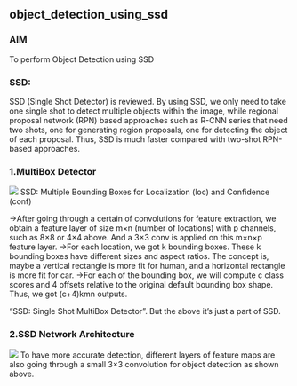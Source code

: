 ## object_detection_using_ssd

### AIM
To perform Object Detection using SSD 

### SSD:

SSD (Single Shot Detector) is reviewed. By using SSD, we only need to take one single shot to detect multiple objects within the image, while regional proposal network (RPN) based approaches such as R-CNN series that need two shots, one for generating region proposals, one for detecting the object of each proposal. Thus, SSD is much faster compared with two-shot RPN-based approaches.

### 1.MultiBox Detector
<img src="img1.png">
SSD: Multiple Bounding Boxes for Localization (loc) and Confidence (conf)

->After going through a certain of convolutions for feature extraction, we obtain a feature layer of size m×n (number of locations) with p channels, such as 8×8 or 4×4 above. And a 3×3 conv is applied on this m×n×p feature layer.
->For each location, we got k bounding boxes. These k bounding boxes have different sizes and aspect ratios. The concept is, maybe a vertical rectangle is more fit for human, and a horizontal rectangle is more fit for car.
->For each of the bounding box, we will compute c class scores and 4 offsets relative to the original default bounding box shape.
Thus, we got (c+4)kmn outputs.

“SSD: Single Shot MultiBox Detector”. But the above it’s just a part of SSD.

### 2.SSD Network Architecture
<img src="img2.png">
To have more accurate detection, different layers of feature maps are also going through a small 3×3 convolution for object detection as shown above.


